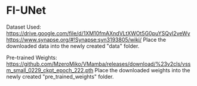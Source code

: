 # FI-UNet

Dataset Used:
https://drive.google.com/file/d/1XM10fmAXndVLtXWOt5G0puYSQyI2veWy
https://www.synapse.org/#!Synapse:syn3193805/wiki/
Place the downloaded data into the newly created "data" folder.

Pre-trained Weights:
https://github.com/MzeroMiko/VMamba/releases/download/%23v2cls/vssm_small_0229_ckpt_epoch_222.pth
Place the downloaded weights into the newly created "pre_trained_weights" folder.
